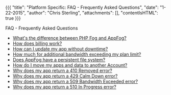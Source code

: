 {{{
  "title": "Platform Specific: FAQ - Frequently Asked Questions",
  "date": "1-22-2015",
  "author": "Chris Sterling",
  "attachments": [],
  "contentIsHTML": true
}}}

<p><span class="wysiwyg-font-size-large">FAQ - Frequently Asked Questions</span></p>
<ul>
<li><a href="/hc/en-us/articles/202316976">What's the difference between PHP Fog and AppFog?</a></li>
<li><a href="/hc/en-us/articles/202316896">How does billing work?</a></li>
<li><a href="/hc/en-us/articles/202312363">How can I update my app without downtime?</a></li>
<li><a href="/hc/en-us/articles/202722118">How much for additional bandwidth exceeding my plan limit?</a></li>
<li><a href="/hc/en-us/articles/202722208">Does AppFog have a persistent file system?</a></li>
<li><a href="/hc/en-us/articles/202312573">How do I move my apps and data to another Account?</a></li>
<li><a href="/hc/en-us/articles/203350867">Why does my app return a 410 Removed error?</a></li>
<li><a href="/hc/en-us/articles/202312613">Why does my app return a 429 Calm Down error?</a></li>
<li><a href="/hc/en-us/articles/202317246">Why does my app return a 509 Bandwidth Exceeded error?</a></li>
<li><a href="/hc/en-us/articles/203350877">Why does my app return a 510 In Progress error?</a></li>
</ul>

